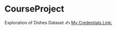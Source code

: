 # CourseProject
Exploration of Dishes Dataset
:writing_hand: [My Credentials Link:](https://jovian.ml/mayankgupta-dsml/dishes-exploration)
